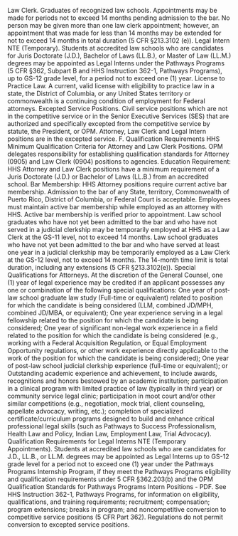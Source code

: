 
Law Clerk. Graduates of recognized law schools. Appointments may be made for periods not to exceed 14 months pending admission to the bar. No person may be given more than one law clerk appointment; however, an appointment that was made for less than 14 months may be extended for not to exceed 14 months in total duration (5 CFR §213.3102 (e)).
Legal Intern NTE (Temporary). Students at accredited law schools who are candidates for Juris Doctorate (J.D.), Bachelor of Laws (LL.B.), or Master of Law (LL.M.) degrees may be appointed as Legal Interns under the Pathways Programs (5 CFR §362, Subpart B and HHS Instruction 362-1, Pathways Programs), up to GS-12 grade level, for a period not to exceed one (1) year.
License to Practice Law. A current, valid license with eligibility to practice law in a state, the District of Columbia, or any United States territory or commonwealth is a continuing condition of employment for Federal attorneys.
Excepted Service Positions. Civil service positions which are not in the competitive service or in the Senior Executive Services (SES) that are authorized and specifically excepted from the competitive service by statute, the President, or OPM. Attorney, Law Clerk and Legal Intern positions are in the excepted service.
F. Qualification Requirements
HHS Minimum Qualification Criteria for Attorney and Law Clerk Positions. OPM delegates responsibility for establishing qualification standards for Attorney (0905) and Law Clerk (0904) positions to agencies.
Education Requirement: HHS Attorney and Law Clerk positions have a minimum requirement of a Juris Doctorate (J.D.) or Bachelor of Laws (LL.B.) from an accredited school.
Bar Membership: HHS Attorney positions require current active bar membership. Admission to the bar of any State, territory, Commonwealth of Puerto Rico, District of Columbia, or Federal Court is acceptable. Employees must maintain active bar membership while employed as an attorney with HHS. Active bar membership is verified prior to appointment.
Law school graduates who have not yet been admitted to the bar and who have not served in a judicial clerkship may be temporarily employed at HHS as a Law Clerk at the GS-11 level, not to exceed 14 months. Law school graduates who have not yet been admitted to the bar and who have served at least one year in a judicial clerkship may be temporarily employed as a Law Clerk at the GS-12 level, not to exceed 14 months. The 14-month time limit is total duration, including any extensions (5 CFR §213.3102(e)).
Special Qualifications for Attorneys. At the discretion of the General Counsel, one (1) year of legal experience may be credited if an applicant possesses any one or combination of the following special qualifications:
One year of post-law school graduate law study (Full-time or equivalent) related to position for which the candidate is being considered (LLM, combined JD/MPH, combined JD/MBA, or equivalent);
One year experience serving in a legal fellowship related to the position for which the candidate is being considered;
One year of significant non-legal work experience in a field related to the position for which the candidate is being considered (e.g., working with a Federal Acquisition Regulation, or Equal Employment Opportunity regulations, or other work experience directly applicable to the work of the position for which the candidate is being considered);
One year of post-law school judicial clerkship experience (full-time or equivalent); or
Outstanding academic experience and achievement, to include awards, recognitions and honors bestowed by an academic institution; participation in a clinical program with limited practice of law (typically in third year) or community service legal clinic; participation in moot court and/or other similar competitions (e.g., negotiation, mock trial, client counseling, appellate advocacy, writing, etc.); completion of specialized certificate/curriculum programs designed to build and enhance critical professional legal skills (such as Pathways to Success Professionalism, Health Law and Policy, Indian Law, Employment Law, Trial Advocacy).
Qualification Requirements for Legal Interns NTE (Temporary Appointments). Students at accredited law schools who are candidates for J.D., LL.B., or LL.M. degrees may be appointed as Legal Interns up to GS-12 grade level for a period not to exceed one (1) year under the Pathways Programs Internship Program, if they meet the Pathways Programs eligibility and qualification requirements under 5 CFR §362.203(b) and the OPM Qualification Standards for Pathways Programs Intern Positions - PDF. See HHS Instruction 362-1, Pathways Programs, for information on eligibility, qualifications, and training requirements; recruitment; compensation; program extensions; breaks in program; and noncompetitive conversion to competitive service positions (5 CFR Part 362). Regulations do not permit conversion to excepted service positions.
